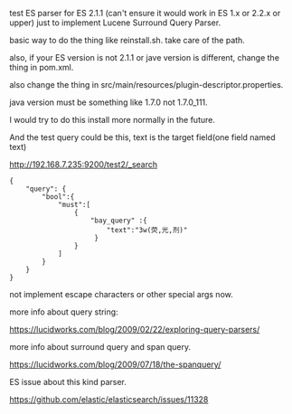 test ES parser for ES 2.1.1 (can't ensure it would work in ES 1.x or 2.2.x or upper)
just to implement Lucene Surround Query Parser.

basic way to do the thing like reinstall.sh.
take care of the path.

also, if your ES version is not 2.1.1 or jave version is different, 
change the thing in pom.xml.

also change the thing in src/main/resources/plugin-descriptor.properties.

java version must be something like 1.7.0 not 1.7.0_111.

I would try to do this install more normally in the future.
 


And the test query could be this, text is the target field(one field named text)

http://192.168.7.235:9200/test2/_search
```
{
    "query": {
        "bool":{
            "must":[
                {
                    "bay_query" :{
                        "text":"3w(荧,光,剂)"
                     }
                }
            ]
        }
    }
}
```

not implement escape characters or other special args now.

more info about query string:

https://lucidworks.com/blog/2009/02/22/exploring-query-parsers/

more info about surround query and span query.

https://lucidworks.com/blog/2009/07/18/the-spanquery/

ES issue about this kind parser.

https://github.com/elastic/elasticsearch/issues/11328

